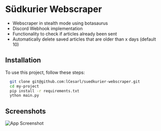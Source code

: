 # Südkurier Webscraper

- Webscraper in stealth mode using botasaurus
- Discord Webhook implementation
- Functionality to check if articles already been sent
- Automatically delete saved articles that are older than x days (default 10)
## Installation

To use this project, follow these steps:

```bash
  git clone git@github.com:lCesarl/suedkurier-webscraper.git
  cd my-project
  pip install -r requirements.txt
  ython main.py
```
## Screenshots

![App Screenshot](https://i.ibb.co/q7pYPkQ/Bild-14-02-24-um-23-48.jpg)

